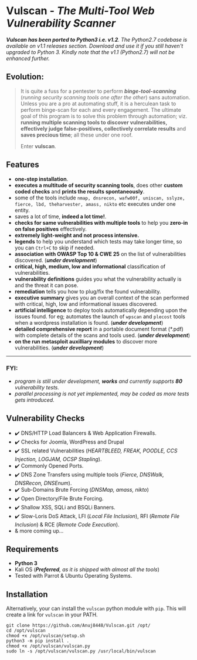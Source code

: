 

#  Vulscan - _The Multi-Tool Web Vulnerability Scanner_
_**Vulscan has been ported to Python3 i.e. v1.2**. The Python2.7 codebase is available on v1.1 releases section. Download and use it if you still haven't upgraded to Python 3. Kindly note that the v1.1 (Python2.7) will not be enhanced further._

## Evolution:
> It is quite a fuss for a pentester to perform _**binge-tool-scanning**_ (_running security scanning tools one after the other_) sans automation. Unless you are a pro at automating stuff, it is a herculean task to perform binge-scan for each and every engagement. The ultimate goal of this program is to solve this problem through automation; viz. **running multiple scanning tools to discover vulnerabilities, effectively judge false-positives, collectively correlate results** and **saves precious time**; all these under one roof.<p>Enter **vulscan**.

## Features
- **one-step installation**.
- **executes a multitude of security scanning tools**, does other **custom coded checks** and **prints the results spontaneously**.
- some of the tools include `nmap, dnsrecon, wafw00f, uniscan, sslyze, fierce, lbd, theharvester, amass, nikto` etc executes under one entity.
- saves a lot of time, **indeed a lot time!**.
- **checks for same vulnerabilities with multiple tools** to help you **zero-in on false positives** effectively.
- **extremely light-weight and not process intensive.**
- **legends** to help you understand which tests may take longer time, so you can `Ctrl+C` to skip if needed.
- **association with OWASP Top 10 & CWE 25** on the list of vulnerabilities discovered. (_**under development**_)
- **critical, high, medium, low and informational** classification of vulnerabilities.
- **vulnerability definitions** guides you what the vulnerability actually is and the threat it can pose.
- **remediation** tells you how to plug/fix the found vulnerability.
- **executive summary** gives you an overall context of the scan performed with critical, high, low and informational issues discovered.
- **artificial intelligence** to deploy tools automatically depending upon the issues found. for eg; automates the launch of `wpscan` and `plecost` tools when a wordpress installation is found. (_**under development**_)
- **detailed comprehensive report** in a portable document format (*.pdf) with complete details of the scans and tools used. (_**under development**_)
- **on the run metasploit auxilliary modules** to discover more vulnerabilities. (_**under development**_)

---
### FYI:
- _program is still under development, **works** and currently supports **80** vulnerability tests._
- _parallel processing is not yet implemented, may be coded as more tests gets introduced._

## Vulnerability Checks
- :heavy_check_mark: DNS/HTTP Load Balancers & Web Application Firewalls.
- :heavy_check_mark: Checks for Joomla, WordPress and Drupal
- :heavy_check_mark: SSL related Vulnerabilities (_HEARTBLEED, FREAK, POODLE, CCS Injection, LOGJAM, OCSP Stapling_).
- :heavy_check_mark: Commonly Opened Ports.
- :heavy_check_mark: DNS Zone Transfers using multiple tools (_Fierce, DNSWalk, DNSRecon, DNSEnum_).
- :heavy_check_mark: Sub-Domains Brute Forcing (_DNSMap, amass, nikto_)
- :heavy_check_mark: Open Directory/File Brute Forcing.
- :heavy_check_mark: Shallow XSS, SQLi and BSQLi Banners.
- :heavy_check_mark: Slow-Loris DoS Attack, LFI (_Local File Inclusion_), RFI (_Remote File Inclusion_) & RCE (_Remote Code Execution_).
- & more coming up...

## Requirements
- **Python 3**
- Kali OS (_**Preferred**, as it is shipped with almost all the tools_)
- Tested with Parrot & Ubuntu Operating Systems.


## Installation

Alternatively, your can install the `vulscan` python module with `pip`. This will create a link for `vulscan` in your PATH. 

```
git clone https://github.com/Anuj8448/Vulscan.git /opt/
cd /opt/vulscan
chmod +x /opt/vulscan/setup.sh
python3 -m pip install .
chmod +x /opt/vulscan/vulscan.py
sudo ln -s /opt/vulscan/vulscan.py /usr/local/bin/vulscan

```

